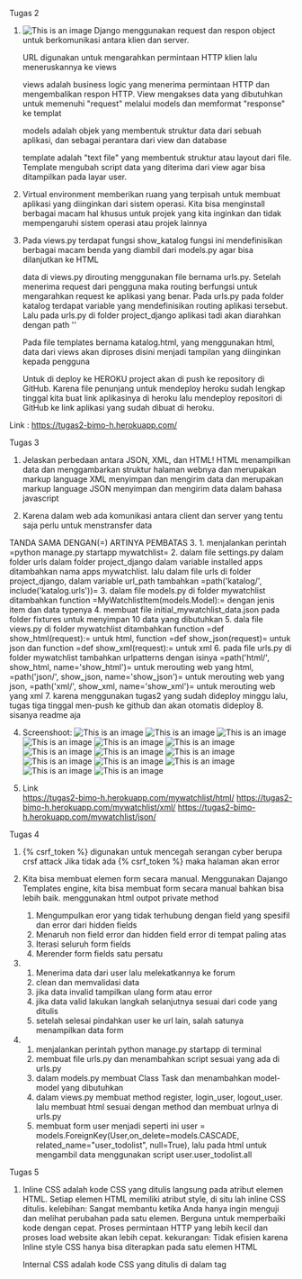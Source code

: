 Tugas 2
1. ![This is an image](bagan_django.jpg)
    Django menggunakan request dan respon object untuk berkomunikasi antara klien dan server.

    URL digunakan untuk mengarahkan permintaan HTTP klien lalu meneruskannya ke views

    views adalah business logic yang menerima permintaan HTTP dan mengembalikan respon HTTP. View mengakses data yang dibutuhkan untuk memenuhi "request" melalui models dan memformat "response" ke templat

    models adalah objek yang membentuk struktur data dari sebuah aplikasi, dan sebagai perantara dari view dan database

    template adalah "text file" yang membentuk struktur atau layout dari file. Template mengubah script data yang diterima dari view agar bisa ditampilkan pada layar user.

2. Virtual environment memberikan ruang yang terpisah untuk membuat aplikasi yang diinginkan dari sistem operasi. Kita bisa menginstall berbagai macam hal khusus untuk projek yang kita inginkan dan tidak mempengaruhi sistem operasi atau projek lainnya

3. Pada views.py terdapat fungsi show_katalog fungsi ini mendefinisikan berbagai macam benda yang diambil dari models.py agar bisa dilanjutkan ke HTML

    data di views.py dirouting menggunakan file bernama urls.py. Setelah menerima request dari pengguna maka routing berfungsi untuk mengarahkan request ke aplikasi yang benar.  Pada urls.py pada folder katalog terdapat variable yang mendefinisikan routing aplikasi tersebut. Lalu pada urls.py di folder project_django aplikasi tadi akan diarahkan dengan path ''

    Pada file templates bernama katalog.html, yang menggunakan html, data dari views akan diproses disini menjadi tampilan yang diinginkan kepada pengguna

    Untuk di deploy ke HEROKU project akan di push ke repository di GitHub. Karena file penunjang untuk mendeploy heroku sudah lengkap tinggal kita buat link aplikasinya di heroku lalu mendeploy repositori di GitHub ke link aplikasi yang sudah dibuat di heroku.




Link : https://tugas2-bimo-h.herokuapp.com/



Tugas 3
1. Jelaskan perbedaan antara JSON, XML, dan HTML!
    HTML menampilkan data dan menggambarkan struktur halaman webnya dan merupakan markup language
    XML menyimpan dan mengirim data dan merupakan markup language
    JSON menyimpan dan mengirim data dalam bahasa javascript

2. Karena dalam web ada komunikasi antara client dan server yang tentu saja perlu untuk menstransfer data

TANDA SAMA DENGAN(=) ARTINYA PEMBATAS
3.  1.  menjalankan perintah =python manage.py startapp mywatchlist=
    2.  dalam file settings.py dalam folder urls dalam folder project_django dalam variable installed apps ditambahkan nama apps mywatchlist. lalu dalam file urls di folder project_django, dalam variable url_path tambahkan =path('katalog/', include('katalog.urls'))=
    3. dalam file models.py di folder mywatchlist ditambahkan function =MyWatchlistItem(models.Model):= dengan jenis item dan data typenya
    4. membuat file initial_mywatchlist_data.json pada folder fixtures untuk menyimpan 10 data yang dibutuhkan
    5. dala file views.py di folder mywatchlist ditambahkan function =def show_html(request):= untuk html, function =def show_json(request)= untuk json dan function =def show_xml(request):= untuk xml
    6. pada file urls.py di folder mywatchlist tambahkan urlpatterns dengan isinya =path('html/', show_html, name='show_html')= untuk merouting web yang html, =path('json/', show_json, name='show_json')= untuk merouting web yang json, =path('xml/', show_xml, name='show_xml')= untuk merouting web yang xml
    7. karena menggunakan tugas2 yang sudah dideploy minggu lalu, tugas tiga tinggal men-push ke github dan akan otomatis dideploy
    8. sisanya readme aja

4. Screenshoot:
![This is an image](tugas3_sc_html_1.jpg)
![This is an image](tugas3_sc_html_2.jpg)
![This is an image](tugas3_sc_html_3.jpg)
![This is an image](tugas3_sc_html_4.jpg)
![This is an image](tugas3_sc_html_5.jpg)
![This is an image](tugas3_sc_json_1.jpg)
![This is an image](tugas3_sc_json_2.jpg)
![This is an image](tugas3_sc_json_3.jpg)
![This is an image](tugas3_sc_json_4.jpg)
![This is an image](tugas3_sc_json_5.jpg)
![This is an image](tugas3_sc_xml_1.jpg)
![This is an image](tugas3_sc_xml_2.jpg)
![This is an image](tugas3_sc_xml_3.jpg)
![This is an image](tugas3_sc_xml_4.jpg)

5.  Link    
    https://tugas2-bimo-h.herokuapp.com/mywatchlist/html/
    https://tugas2-bimo-h.herokuapp.com/mywatchlist/xml/
    https://tugas2-bimo-h.herokuapp.com/mywatchlist/json/


Tugas 4
1.  {% csrf_token %} digunakan untuk mencegah serangan cyber berupa crsf attack
    Jika tidak ada {% csrf_token %} maka halaman akan error 

2. Kita bisa membuat elemen form secara manual. Menggunakan Dajango Templates engine, kita bisa membuat form secara manual bahkan bisa lebih baik.
    menggunakan html outpot private method
    1. Mengumpulkan eror yang tidak terhubung dengan field yang spesifil dan error dari hidden fields
    2. Menaruh non field error dan hidden field error di tempat paling atas
    3. Iterasi seluruh form fields
    4. Merender form fields satu persatu

3.  1. Menerima data dari user lalu melekatkannya ke forum
    2. clean dan memvalidasi data
    3. jika data invalid tampilkan ulang form atau error
    4. jika data valid lakukan langkah selanjutnya sesuai dari code yang ditulis
    5. setelah selesai pindahkan user ke url lain, salah satunya menampilkan data form

4.  1. menjalankan perintah python manage.py startapp di terminal
    2.  membuat file urls.py dan menambahkan script sesuai yang ada di urls.py
    3. dalam models.py membuat Class Task dan menambahkan model-model yang dibutuhkan
    4. dalam views.py membuat method register, login_user, logout_user. lalu membuat html sesuai dengan method dan membuat urlnya di urls.py
    5. membuat form user menjadi seperti ini     user = models.ForeignKey(User,on_delete=models.CASCADE, related_name="user_todolist", null=True), lalu pada html untuk mengambil data menggunakan script user.user_todolist.all


Tugas 5
1.  Inline CSS adalah kode CSS yang ditulis langsung pada atribut elemen HTML. Setiap elemen HTML memiliki atribut style, di situ lah inline CSS ditulis.
        kelebihan:
            Sangat membantu ketika Anda hanya ingin menguji dan melihat perubahan pada satu elemen.
            Berguna untuk memperbaiki kode dengan cepat.
            Proses permintaan HTTP yang lebih kecil dan proses load website akan lebih cepat.
        kekurangan:
            Tidak efisien karena Inline style CSS hanya bisa diterapkan pada satu elemen HTML

    Internal CSS adalah kode CSS yang ditulis di dalam tag <style> dan kode HTML dituliskan di bagian atas (header) file HTML. Internal CSS dapat digunakan untuk membuat tampilan pada satu halaman website dan tidak digunakan pada halaman website yang lain.
        kelebihan:
            Perubahan pada Internal CSS hanya berlaku pada satu halaman saja.
            Anda tidak perlu melakukan upload beberapa file karena HTML dan CSS berada dalam satu file.
            Class dan ID bisa digunakan oleh internal stylesheet.
        kekurangan:
            Tidak efisien apabila Anda ingin menggunakan CSS yang sama dalam beberapa file.
            Membuat performa website lebih lemot. Sebab, CSS yang berbeda-beda akan mengakibatkan loading ulang setiap kali Anda ganti halaman website

    Eksternal CSS adalah kode CSS yang ditulis terpisah dengan kode HTML Eksternal CSS ditulis di sebuah file khusus yang berekstensi .css. File eksternal CSS biasanya diletakkan setelah bagian <head> pada halaman
        kelebihan:
            Ukuran file HTML akan menjadi lebih kecil dan struktur dari kode HTML jadi lebih rapi.
            Loading website menjadi lebih cepat.
            File CSS dapat digunakan di beberapa halaman website sekaligus
        kekurangan:
            Halaman akan menjadi berantakan, ketika file CSS gagal dipanggil oleh file HTML. Hal ini terjadi disebabkan karena koneksi internet yang lambat

2.  <!--...--> = comment
    <!DOCTYPE> = tipe dokumen
    <a> = link
    <b> = bold text
    <br> = single line break
    <button> = tombol
    <div> = divition
    <form> = form user input
    <h1> to <h6> = heading
    <html> = HTML document root
    <nav> = navigation links
    <section> = section
    <style> = informasi style untuk document
    <table> = table

3.  .class = menunjuk element dengan class="class"
    #id = menunjuk element dengan id="id"
    * = memilih semua elemen
    element = memilih semua elemen <element>

4.  1.  halaman register, login, dan create task mendapat inspirasi dari https://mdbootstrap.com/docs/standard/extended/login/#section-7. untuk halaman todolist menggunakan card dari boostrap
    2.  menggunakan boostrap halaman dibuat responsive sesuai size dari halaman contoh script: <div class="col-12 col-sm-6 col-lg-4 col-xxl-3">
    3.  ketika hover dibuat file css terpisah dan ditambahkan :hover pada pointer

